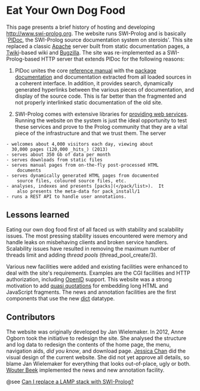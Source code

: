 # Eat Your Own Dog Food

This page presents a brief history of hosting and developing
http://www.swi-prolog.org. The website runs SWI-Prolog and is basically
`[PlDoc](</pldoc/package/pldoc.html>), the SWI-Prolog source
documentation system on steroids'. This site replaced a classic
[Apache](http://httpd.apache.org/) server built from static
documentation pages, a [Twiki](http://twiki.org/)-based wiki and
[Bugzilla](http://www.bugzilla.org/). The site was re-implemented as a
SWI-Prolog-based HTTP server that extends PlDoc for the following
reasons:

  1. PlDoc unites the core [reference
  manual](</pldoc/doc_for?object=manual>) with the [package
  documentation](</pldoc/doc_for?object=packages>) and documentation
  extracted from all loaded sources in a coherent interface. In
  addition, it provides search, dynamically generated hyperlinks
  between the various pieces of documentation, and display of the
  source code.  This is far better than the fragmented and
  not properly interlinked static documentation of the old site.

  2. SWI-Prolog comes with extensive libraries for [providing web
  services](</howto/http/>).  Running the website on the system is
  just the ideal opportunity to test these services and prove to the
  Prolog community that they are a vital piece of the infrastructure
  and that we trust them.  The server

    - welcomes about 4,000 visitors each day, viewing about
      30,000 pages (120,000 _hits_) (2013)
    - serves about 350 Gb of data per month
    - serves downloads from static files
    - serves manual pages from on-the-fly post-processed HTML
        documents
    - serves dynamically generated HTML pages from documented
        source files, coloured source files, etc.
    - analyses, indexes and presents [packs](</pack/list>).  It
        also presents the meta-data for pack_install/1
    - runs a REST API to handle user annotations.

## Lessons learned

Eating our own dog food first of all faced us with stability and
scalability issues. The most pressing stability issues encountered were
memory and handle leaks on misbehaving clients and broken service
handlers. Scalability issues have resulted in removing the maximum
number of threads limit and adding _thread pools_
(thread_pool_create/3).

Various new facilities were added and existing facilities were enhanced
to deal with the site's requirements. Examples are the CGI facilities
and HTTP authorization, including [OpenID](http://openid.net/) support.
This website was a strong motivation to add [quasi
quotations](</pldoc/man?section=quasiquotations>) for embedding long
HTML and JavaScript fragments.  The news and annotation facilities are
the first components that use the new [dict](</pldoc/man?section=dicts>)
datatype.

## Contributors

The website was originally developed by Jan Wielemaker. In 2012, Anne
Ogborn took the initiative to redesign the site. She analysed the
structure and log data to redesign the contents of the home page, the
menu, navigation aids, _did you know_, and download page. [Jessica
Chan](http://jessicachanstudios.com/) did the visual design of the
current website. She did not yet approve all details, so blame Jan
Wielemaker for everything that looks out-of-place, ugly or both. [Wouter
Beek](http://wouterbeek.com/) implemented the news and new annotation
facility.

@see [Can I replace a LAMP stack with SWI-Prolog?](</FAQ/PrologLAMP.txt>)
